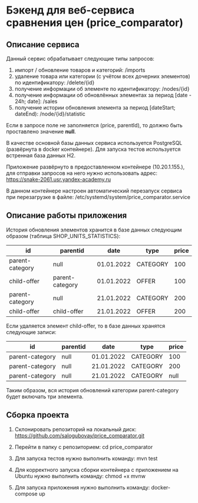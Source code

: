 # Бэкенд для веб-сервиса сравнения цен (price_comparator)

## Описание сервиса
Данный сервис обрабатывает следующие типы запросов:

1) импорт / обновление товаров и категорий: /imports
2) удаление товара или категории (с учётом всех дочерних элементов) по идентификатору: /delete/{id}
3) получение информации об элементе по идентификатору: /nodes/{id}
4) получение информации об обновлённых элементах за период [date - 24h; date]: /sales
5) получение истории обновления элемента за период [dateStart; dateEnd): /node/{id}/statistic

Если в запросе поле не заполняется (price, parentId), то должно быть проставлено значение **null**.

В качестве основной базы данных сервиса используется PostgreSQL (развёрнута в docker контейнере).
Для запуска тестов используется встренная база данных H2.

Приложение развёрнуто в предоставленном контейнере (10.20.1.155.), для отправки запросов на него нужно использовать адрес: https://snake-2061.usr.yandex-academy.ru

В данном контейнере настроен автоматический перезапуск сервиса при перезагрузке в файле: /etc/systemd/system/price_comparator.service


## Описание работы приложения
История обновления элементов хранится в базе данных следующим образом (таблица SHOP_UNITS_STATISTICS):  

|      id         |    parentid     |    date    | type     | price |  
| --------------- | --------------- |----------- | -------- | ----- |   
| parent-category | null            | 01.01.2022 | CATEGORY | 100   |  
| child-offer     | parent-category | 01.01.2022 | OFFER    | 100   |  
| parent-category | null            | 21.01.2022 | CATEGORY | 200   |  
| child-offer     | child-offer     | 21.01.2022 | OFFER    | 200   |  

Если удаляется элемент child-offer, то в базе данных хранятся следующие записи:  

|     id          |    parentid     |    date    |    type  | price |  
| --------------- | --------------- | ---------- | -------- | ----- |  
| parent-category | null            | 01.01.2022 | CATEGORY | 100   |  
| parent-category | null            | 21.01.2022 | CATEGORY | 200   |  
| parent-category | null            | 21.01.2022 | CATEGORY | null  |  

Таким образом, вся история обновлений категории parent-category будет включать три элемента.


## Сборка проекта

1) Склонировать репозиторий на локальный диск:
https://github.com/salogubovay/price_comparator.git

2) Перейти в папку с репозиторием:
cd price_comparator

3) Для запуска тестов нужно выполнить команду:
mvn test

4) Для корректного запуска сборки контейнера с приложением на Ubuntu нужно выполнить команду:
chmod +x mvnw

5) Для запуска приложения нужно выполнить команду:
docker-compose up